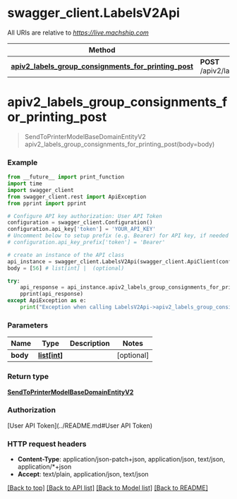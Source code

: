 # swagger_client.LabelsV2Api

All URIs are relative to *https://live.machship.com*

Method | HTTP request | Description
------------- | ------------- | -------------
[**apiv2_labels_group_consignments_for_printing_post**](LabelsV2Api.md#apiv2_labels_group_consignments_for_printing_post) | **POST** /apiv2/labels/groupConsignmentsForPrinting | 

# **apiv2_labels_group_consignments_for_printing_post**
> SendToPrinterModelBaseDomainEntityV2 apiv2_labels_group_consignments_for_printing_post(body=body)



### Example
```python
from __future__ import print_function
import time
import swagger_client
from swagger_client.rest import ApiException
from pprint import pprint

# Configure API key authorization: User API Token
configuration = swagger_client.Configuration()
configuration.api_key['token'] = 'YOUR_API_KEY'
# Uncomment below to setup prefix (e.g. Bearer) for API key, if needed
# configuration.api_key_prefix['token'] = 'Bearer'

# create an instance of the API class
api_instance = swagger_client.LabelsV2Api(swagger_client.ApiClient(configuration))
body = [56] # list[int] |  (optional)

try:
    api_response = api_instance.apiv2_labels_group_consignments_for_printing_post(body=body)
    pprint(api_response)
except ApiException as e:
    print("Exception when calling LabelsV2Api->apiv2_labels_group_consignments_for_printing_post: %s\n" % e)
```

### Parameters

Name | Type | Description  | Notes
------------- | ------------- | ------------- | -------------
 **body** | [**list[int]**](int.md)|  | [optional] 

### Return type

[**SendToPrinterModelBaseDomainEntityV2**](SendToPrinterModelBaseDomainEntityV2.md)

### Authorization

[User API Token](../README.md#User API Token)

### HTTP request headers

 - **Content-Type**: application/json-patch+json, application/json, text/json, application/*+json
 - **Accept**: text/plain, application/json, text/json

[[Back to top]](#) [[Back to API list]](../README.md#documentation-for-api-endpoints) [[Back to Model list]](../README.md#documentation-for-models) [[Back to README]](../README.md)

